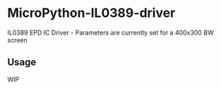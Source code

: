 # MicroPython-IL0389-driver
IL0389 EPD IC Driver - Parameters are currently set for a 400x300 BW screen

## Usage
WIP
